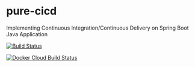 # pure-cicd
Implementing Continuous Integration/Continuous Delivery on Spring Boot Java Application

[![Build Status](https://travis-ci.com/BitByBitCode/pure-cicd.svg)](https://travis-ci.com/BitByBitCode/pure-cicd)

[![Docker Cloud Build Status](https://img.shields.io/docker/cloud/build/bitbybitcode/pure-cicd)](https://img.shields.io/docker/cloud/build/bitbybitcode/pure-cicd)